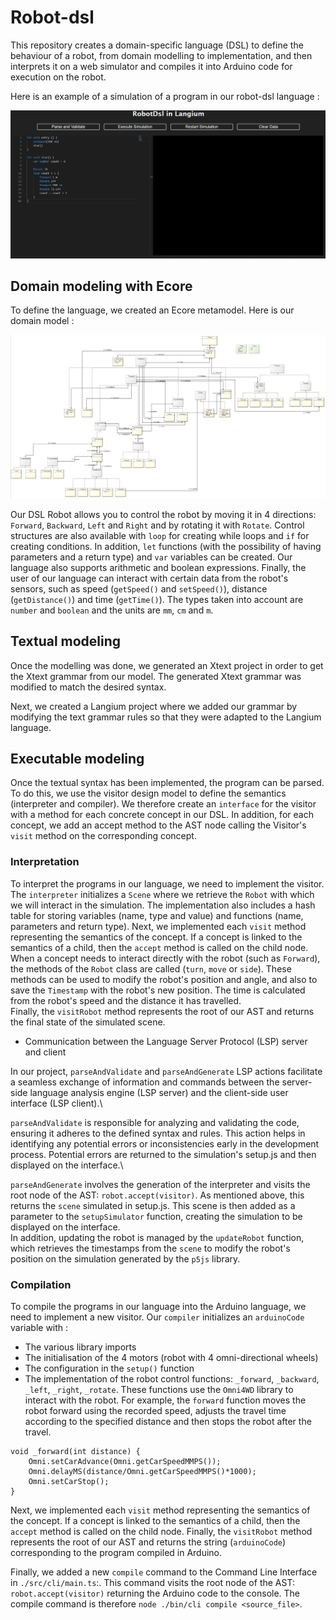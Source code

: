 # Robot-dsl

This repository creates a domain-specific language (DSL) to define the behaviour of a robot, from domain modelling to implementation, and then interprets it on a web simulator and compiles it into Arduino code for execution on the robot.

Here is an example of a simulation of a program in our robot-dsl language :

![](./assets/robotdsl_simulation_star.gif)

## Domain modeling with Ecore

To define the language, we created an Ecore metamodel. Here is our domain model :

![](./assets/robotdsl_ecore_model.png)

Our DSL Robot allows you to control the robot by moving it in 4 directions: `Forward`, `Backward`, `Left` and `Right` and by rotating it with `Rotate`. Control structures are also available with `loop` for creating while loops and `if` for creating conditions. In addition, `let` functions (with the possibility of having parameters and a return type) and `var` variables can be created. Our language also supports arithmetic and boolean expressions. Finally, the user of our language can interact with certain data from the robot's sensors, such as speed (`getSpeed()` and `setSpeed()`), distance (`getDistance()`) and time (`getTime()`).
The types taken into account are `number` and `boolean` and the units are `mm`, `cm` and `m`.

## Textual modeling

Once the modelling was done, we generated an Xtext project in order to get the Xtext grammar from our model. The generated Xtext grammar was modified to match the desired syntax.

Next, we created a Langium project where we added our grammar by modifying the text grammar rules so that they were adapted to the Langium language.

## Executable modeling

Once the textual syntax has been implemented, the program can be parsed. To do this, we use the visitor design model to define the semantics (interpreter and compiler).
We therefore create an `interface` for the visitor with a method for each concrete concept in our DSL. In addition, for each concept, we add an accept method to the AST node calling the Visitor's `visit` method on the corresponding concept.

### Interpretation

To interpret the programs in our language, we need to implement the visitor. The `interpreter` initializes a `Scene` where we retrieve the `Robot` with which we will interact in the simulation. The implementation also includes a hash table for storing variables (name, type and value) and functions (name, parameters and return type). Next, we implemented each `visit` method representing the semantics of the concept. If a concept is linked to the semantics of a child, then the `accept` method is called on the child node.\
When a concept needs to interact directly with the robot (such as `Forward`), the methods of the `Robot` class are called (`turn`, `move` or `side`). These methods can be used to modify the robot's position and angle, and also to save the `Timestamp` with the robot's new position. The time is calculated from the robot's speed and the distance it has travelled.\
Finally, the `visitRobot` method represents the root of our AST and returns the final state of the simulated scene.

- Communication between the Language Server Protocol (LSP) server and client

In our project, `parseAndValidate` and `parseAndGenerate` LSP actions facilitate a seamless exchange of information and commands between the server-side language analysis engine (LSP server) and the client-side user interface (LSP client).\

`parseAndValidate` is responsible for analyzing and validating the code, ensuring it adheres to the defined syntax and rules. This action helps in identifying any potential errors or inconsistencies early in the development process. Potential errors are returned to the simulation's setup.js and then displayed on the interface.\

`parseAndGenerate` involves the generation of the interpreter and visits the root node of the AST: `robot.accept(visitor)`. As mentioned above, this returns the `scene` simulated in setup.js. This scene is then added as a parameter to the `setupSimulator` function, creating the simulation to be displayed on the interface.\
In addition, updating the robot is managed by the `updateRobot` function, which retrieves the timestamps from the `scene` to modify the robot's position on the simulation generated by the `p5js` library.

### Compilation

To compile the programs in our language into the Arduino language, we need to implement a new visitor. Our `compiler` initializes an `arduinoCode` variable with :
- The various library imports
- The initialisation of the 4 motors (robot with 4 omni-directional wheels)
- The configuration in the `setup()` function
- The implementation of the robot control functions: `_forward`, `_backward`, `_left`, `_right`, `_rotate`. These functions use the `Omni4WD` library to interact with the robot. For example, the `forward` function moves the robot forward using the recorded speed, adjusts the travel time according to the specified distance and then stops the robot after the travel.
```arduino
void _forward(int distance) {
    Omni.setCarAdvance(Omni.getCarSpeedMMPS());
    Omni.delayMS(distance/Omni.getCarSpeedMMPS()*1000);
    Omni.setCarStop();
}
```

Next, we implemented each `visit` method representing the semantics of the concept. If a concept is linked to the semantics of a child, then the `accept` method is called on the child node. Finally, the `visitRobot` method represents the root of our AST and returns the string (`arduinoCode`) corresponding to the program compiled in Arduino.

Finally, we added a new `compile` command to the Command Line Interface in `./src/cli/main.ts`:. This command visits the root node of the AST: `robot.accept(visitor)` returning the Arduino code to the console. The compile command is therefore ```node ./bin/cli compile <source_file>```.
